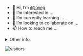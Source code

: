 - 👋 Hi, I’m [@loyep](https://github.com/loyep)
- 👀 I’m interested in ...
- 🌱 I’m currently learning ...
- 💞️ I’m looking to collaborate on ...
- 📫 How to reach me ...

<details>
  <summary>Other info.</summary>
  <br>

<!--START_SECTION:waka-->

```txt
Vue.js       58 mins         █████████▓░░░░░░░░░░░░░░░   39.30 %
JSON         43 mins         ███████▒░░░░░░░░░░░░░░░░░   28.98 %
TypeScript   31 mins         █████▒░░░░░░░░░░░░░░░░░░░   21.08 %
JavaScript   12 mins         ██░░░░░░░░░░░░░░░░░░░░░░░   08.12 %
Other        2 mins          ▒░░░░░░░░░░░░░░░░░░░░░░░░   01.42 %
```

<!--END_SECTION:waka-->

</details>

![visitors](https://visitor-badge.glitch.me/badge?page_id=loyep.loyep)
